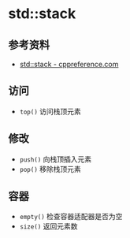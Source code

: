 # std::stack

## 参考资料

- [std::stack - cppreference.com](https://zh.cppreference.com/w/cpp/container/stack)

## 访问

- `top()` 访问栈顶元素

## 修改

- `push()` 向栈顶插入元素
- `pop()` 移除栈顶元素

## 容器

- `empty()` 检查容器适配器是否为空
- `size()` 返回元素数